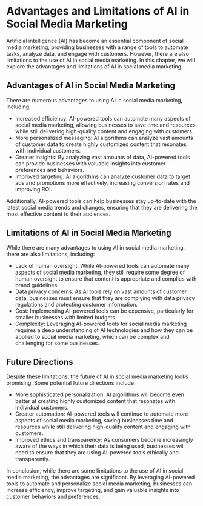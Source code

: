 Advantages and Limitations of AI in Social Media Marketing
======================================================================================================================

Artificial intelligence (AI) has become an essential component of social media marketing, providing businesses with a range of tools to automate tasks, analyze data, and engage with customers. However, there are also limitations to the use of AI in social media marketing. In this chapter, we will explore the advantages and limitations of AI in social media marketing.

Advantages of AI in Social Media Marketing
------------------------------------------

There are numerous advantages to using AI in social media marketing, including:

* Increased efficiency: AI-powered tools can automate many aspects of social media marketing, allowing businesses to save time and resources while still delivering high-quality content and engaging with customers.
* More personalized messaging: AI algorithms can analyze vast amounts of customer data to create highly customized content that resonates with individual customers.
* Greater insights: By analyzing vast amounts of data, AI-powered tools can provide businesses with valuable insights into customer preferences and behaviors.
* Improved targeting: AI algorithms can analyze customer data to target ads and promotions more effectively, increasing conversion rates and improving ROI.

Additionally, AI-powered tools can help businesses stay up-to-date with the latest social media trends and changes, ensuring that they are delivering the most effective content to their audiences.

Limitations of AI in Social Media Marketing
-------------------------------------------

While there are many advantages to using AI in social media marketing, there are also limitations, including:

* Lack of human oversight: While AI-powered tools can automate many aspects of social media marketing, they still require some degree of human oversight to ensure that content is appropriate and complies with brand guidelines.
* Data privacy concerns: As AI tools rely on vast amounts of customer data, businesses must ensure that they are complying with data privacy regulations and protecting customer information.
* Cost: Implementing AI-powered tools can be expensive, particularly for smaller businesses with limited budgets.
* Complexity: Leveraging AI-powered tools for social media marketing requires a deep understanding of AI technologies and how they can be applied to social media marketing, which can be complex and challenging for some businesses.

Future Directions
-----------------

Despite these limitations, the future of AI in social media marketing looks promising. Some potential future directions include:

* More sophisticated personalization: AI algorithms will become even better at creating highly customized content that resonates with individual customers.
* Greater automation: AI-powered tools will continue to automate more aspects of social media marketing, saving businesses time and resources while still delivering high-quality content and engaging with customers.
* Improved ethics and transparency: As consumers become increasingly aware of the ways in which their data is being used, businesses will need to ensure that they are using AI-powered tools ethically and transparently.

In conclusion, while there are some limitations to the use of AI in social media marketing, the advantages are significant. By leveraging AI-powered tools to automate and personalize social media marketing, businesses can increase efficiency, improve targeting, and gain valuable insights into customer behaviors and preferences.
